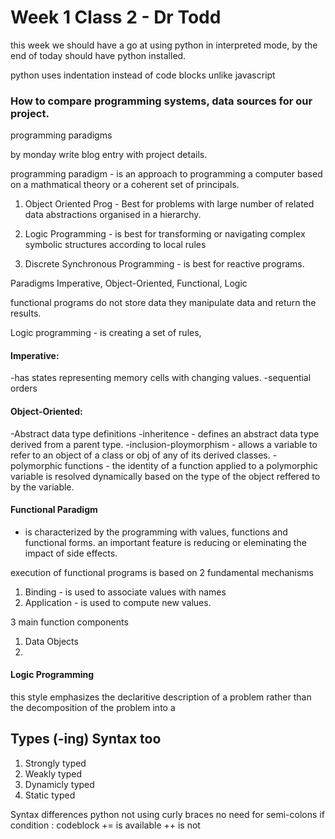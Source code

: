 # Week 1 Class 2 - Dr Todd

this week we should have a go at using python in interpreted mode, by the end of today should have python installed.

python uses indentation instead of code blocks unlike javascript

### How to compare programming systems, data sources for our project.

programming paradigms 

by monday write blog entry with project details.

programming paradigm - is an approach to programming a computer based on a mathmatical theory or a coherent set of principals.

1. Object Oriented Prog - Best for problems with large number of related data abstractions organised in a hierarchy.

2. Logic Programming - is best for transforming or navigating complex symbolic structures according to local rules

3. Discrete Synchronous Programming - is best for reactive programs.

Paradigms
Imperative, Object-Oriented, Functional, Logic

functional programs do not store data they manipulate data and return the results.

Logic programming - is creating a set of rules, 

#### Imperative:
-has states representing memory cells with changing values.
-sequential orders 

#### Object-Oriented:
-Abstract data type definitions
-inheritence - defines an abstract data type derived from a parent type.
-inclusion-ploymorphism - allows a variable to refer to an object of a class or obj of any of its derived classes.
-polymorphic functions - the identity of a function applied to a polymorphic variable is resolved dynamically based on the type of the object reffered to by the variable.

#### Functional Paradigm
- is characterized by the programming with values, functions and functional forms. an important feature is reducing or eleminating the impact of side effects.

execution of functional programs is based on 2 fundamental mechanisms
1. Binding - is used to associate values with names
2. Application - is used to compute new values.

3 main function components
1. Data Objects
2. 

#### Logic Programming
this style emphasizes the declaritive description of a problem rather than the decomposition of the problem into a 

## Types (-ing) Syntax too
1. Strongly typed
2. Weakly typed
3. Dynamicly typed
4. Static typed

Syntax differences
python not using curly braces
no need for semi-colons
if condition : codeblock
+= is available
++ is not


